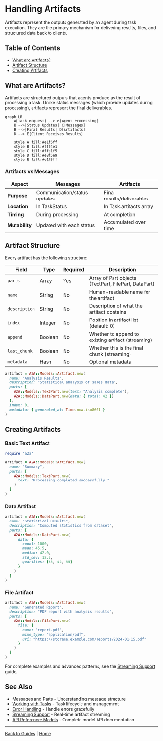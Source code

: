 # Handling Artifacts

Artifacts represent the outputs generated by an agent during task execution. They are the primary mechanism for delivering results, files, and structured data back to clients.

## Table of Contents

- [What are Artifacts?](#what-are-artifacts)
- [Artifact Structure](#artifact-structure)
- [Creating Artifacts](#creating-artifacts)

## What are Artifacts?

Artifacts are structured outputs that agents produce as the result of processing a task. Unlike status messages (which provide updates during processing), artifacts represent the final deliverables.

```mermaid
graph LR
    A[Task Request] --> B[Agent Processing]
    B -->|Status Updates| C[Messages]
    B -->|Final Results| D[Artifacts]
    D --> E[Client Receives Results]

    style A fill:#e1f5ff
    style B fill:#fff4e1
    style C fill:#ffe1f5
    style D fill:#e8f5e9
    style E fill:#e1f5ff
```

### Artifacts vs Messages

| Aspect | Messages | Artifacts |
|--------|----------|-----------|
| **Purpose** | Communication/status updates | Final results/deliverables |
| **Location** | In TaskStatus | In Task.artifacts array |
| **Timing** | During processing | At completion |
| **Mutability** | Updated with each status | Accumulated over time |

## Artifact Structure

Every artifact has the following structure:

| Field | Type | Required | Description |
|-------|------|----------|-------------|
| `parts` | Array | Yes | Array of Part objects (TextPart, FilePart, DataPart) |
| `name` | String | No | Human-readable name for the artifact |
| `description` | String | No | Description of what the artifact contains |
| `index` | Integer | No | Position in artifact list (default: 0) |
| `append` | Boolean | No | Whether to append to existing artifact (streaming) |
| `last_chunk` | Boolean | No | Whether this is the final chunk (streaming) |
| `metadata` | Hash | No | Optional metadata |

```ruby
artifact = A2A::Models::Artifact.new(
  name: "Analysis Results",
  description: "Statistical analysis of sales data",
  parts: [
    A2A::Models::TextPart.new(text: "Analysis complete"),
    A2A::Models::DataPart.new(data: { total: 42 })
  ],
  index: 0,
  metadata: { generated_at: Time.now.iso8601 }
)
```

## Creating Artifacts

### Basic Text Artifact

```ruby
require 'a2a'

artifact = A2A::Models::Artifact.new(
  name: "Summary",
  parts: [
    A2A::Models::TextPart.new(
      text: "Processing completed successfully."
    )
  ]
)
```

### Data Artifact

```ruby
artifact = A2A::Models::Artifact.new(
  name: "Statistical Results",
  description: "Computed statistics from dataset",
  parts: [
    A2A::Models::DataPart.new(
      data: {
        count: 1000,
        mean: 45.5,
        median: 42.0,
        std_dev: 12.3,
        quartiles: [35, 42, 55]
      }
    )
  ]
)
```

### File Artifact

```ruby
artifact = A2A::Models::Artifact.new(
  name: "Generated Report",
  description: "PDF report with analysis results",
  parts: [
    A2A::Models::FilePart.new(
      file: {
        name: "report.pdf",
        mime_type: "application/pdf",
        uri: "https://storage.example.com/reports/2024-01-15.pdf"
      }
    )
  ]
)
```

For complete examples and advanced patterns, see the [Streaming Support](../advanced/streaming.md) guide.

## See Also

- [Messages and Parts](messages.md) - Understanding message structure
- [Working with Tasks](tasks.md) - Task lifecycle and management
- [Error Handling](errors.md) - Handle errors gracefully
- [Streaming Support](../advanced/streaming.md) - Real-time artifact streaming
- [API Reference: Models](../api/models.md) - Complete model API documentation

---

[Back to Guides](index.md) | [Home](../index.md)
